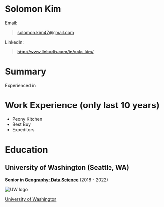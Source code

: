 # Solomon Kim

Email:
> solomon.kim47@gmail.com

LinkedIn:
> http://www.linkedin.com/in/solo-kim/

# Summary

Experienced in 

# Work Experience (only last 10 years)

* Peony Kitchen
* Best Buy
* Expeditors

# Education
## University of Washington (Seattle, WA)

**Senior in [Geography: Data Science][]** (2018 - 2022)

![UW logo](https://www.uwb.edu/getattachment/advancement/marketing-communications/brand/graphics/logos/w-logo-icon.png)

[University of Washington][]



[Geography: Data Science]: https://geography.washington.edu/ba-geography-data-science-option

[University of Washington]: http://www.uw.edu